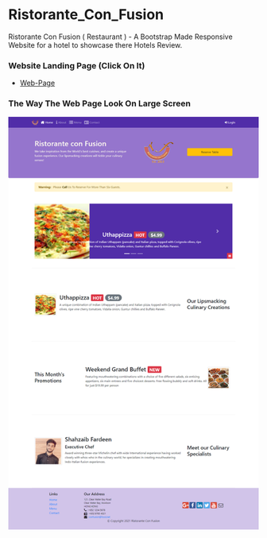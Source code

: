 # Ristorante_Con_Fusion
Ristorante Con Fusion ( Restaurant ) - A Bootstrap Made Responsive Website for a hotel to showcase there Hotels Review.

### Website Landing Page (Click On It)
* [Web-Page](https://shahzaibfardeen.github.io/Ristorante_Con_Fusion/index.html)

### The Way The Web Page Look On Large Screen 
![Web_Page_Image](Hotel.png)
